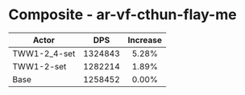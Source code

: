 # Composite - ar-vf-cthun-flay-me
| Actor | DPS | Increase |
|---|:---:|:---:|
|TWW1-2_4-set|1324843|5.28%|
|TWW1-2-set|1282214|1.89%|
|Base|1258452|0.00%|
